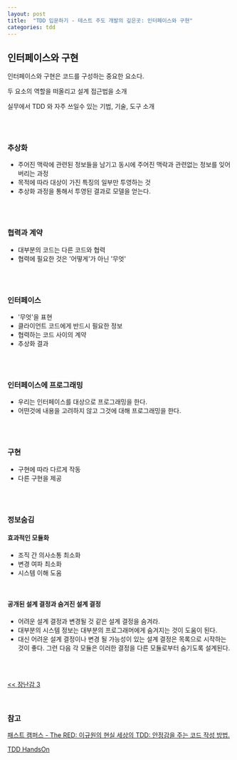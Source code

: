 ```yaml
---
layout: post
title:  "TDD 입문하기 - 테스트 주도 개발의 깊은곳: 인터페이스와 구현"
categories: tdd
---
```



## 인터페이스와 구현
인터페이스와 구현은 코드를 구성하는 중요한 요소다.

두 요소의 역할을 떠올리고 설계 접근법을 소개

실무에서 TDD 와 자주 쓰일수 있는 기법, 기술, 도구 소개

<br><br>

### 추상화
- 주어진 맥락에 관련된 정보들을 남기고 동시에 주어진 맥락과 관련없는 정보를 잊어버리는 과정
- 목적에 따라 대상이 가진 특징의 일부만 투영하는 것
- 추상화 과정을 통해서 투영된 결과로 모델을 얻는다.

<br><br>

### 협력과 계약
- 대부분의 코드는 다른 코드와 협력
- 협력에 필요한 것은 '어떻게'가 아닌 '무엇'

<br><br>

### 인터페이스
- '무엇'을 표현
- 클라이언트 코드에게 반드시 필요한 정보
- 협력하는 코드 사이의 계약
- 추상화 결과

<br><br>

### 인터페이스에 프로그래밍
- 우리는 인터페이스를 대상으로 프로그래밍을 한다.
- 어떤것에 내용을 고려하지 않고 그것에 대해 프로그래밍을 한다.

<br><br>

### 구현
- 구현에 따라 다르게 작동
- 다른 구현을 제공

<br><br>

### 정보숨김

#### 효과적인 모듈화
- 조직 간 의사소통 최소화
- 변경 여파 최소화
- 시스템 이해 도움

<br>

#### 공개된 설계 결정과 숨겨진 설계 결정
- 어려운 설계 결정과 변경될 것 같은 설계 결정을 숨겨라.
- 대부분의 시스템 정보는 대부분의 프로그래머에게 숨겨지는 것이 도움이 된다.
- 대신 어려운 설계 결정이나 변경 될 가능성이 있는 설계 결정은 목록으로 시작하는 것이 좋다. 그런 다음 각 모듈은 이러한 결정을 다른 모듈로부터 숨기도록 설계된다.

<br><br>

[<< 장난감 3](./../../03/29/basic-tdd-9-3-number-guessing)

<br>

### 참고

[패스트 캠퍼스 - The RED: 이규원의 현실 세상의 TDD: 안정감을 주는 코드 작성 방법.](https://www.fastcampus.co.kr/dev_red_ygw)

[TDD HandsOn](https://github.com/gyuwon/TDDHandsOn)